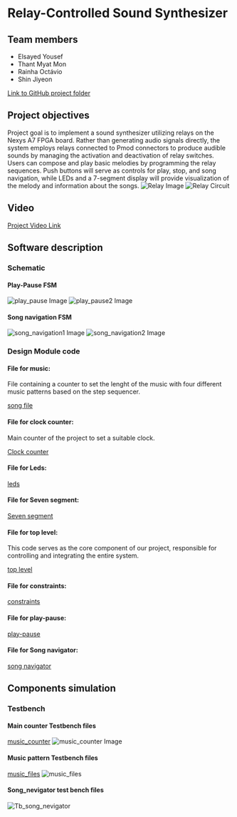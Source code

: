 # Relay-Controlled Sound Synthesizer

## Team members

* Elsayed Yousef
* Thant Myat Mon
* Rainha Octávio
* Shin Jiyeon

[Link to GitHub project folder](https://github.com/ElsayedYousef/Digital-Eletronics-Project)

## Project objectives

Project goal is to implement a sound synthesizer utilizing relays on the Nexys A7 FPGA board. Rather than generating audio signals directly, the system employs relays connected to Pmod connectors to produce audible sounds by managing the activation and deactivation of relay switches. Users can compose and play basic melodies by programming the relay sequences. Push buttons will serve as controls for play, stop, and song navigation, while LEDs and a 7-segment display will provide visualization of the melody and information about the songs.
![Relay Image](Images/Relay.JPG)
![Relay Circuit](Images/relay-circuit.JPG)

## Video

[Project Video Link](Video/)

## Software description
### Schematic
#### Play-Pause FSM
![play_pause Image](Images/play_pause1.JPG)
![play_pause2 Image](Images/play_pause2.JPG)
#### Song navigation FSM
![song_navigation1 Image](Images/song_navigation1.jpg)
![song_navigation2 Image](Images/song_navigation2.jpg)

### Design Module code
#### File for music:
File containing a counter to set the lenght of the music with four different music patterns based on the step sequencer.

[song file](Source%20files/musics_file.vhd)

#### File for clock counter:
Main counter of the project to set a suitable clock.

[Clock counter](Source%20files/Counter_music.vhd)

#### File for Leds:

[leds](Source%20files/Leds.vhd)

#### File for Seven segment:

[Seven segment](Source%20files/SevenSeg.vhd)

#### File for top level:
This code serves as the core component of our project, responsible for controlling and integrating the entire system.

[top level](Source%20files/Top_level.vhd)

#### File for constraints:

[constraints](Source%20files/nexys-a7-50t.xdc)

#### File for play-pause:

[play-pause](Source%20files/play_pause.vhd)

#### File for Song navigator:

[song navigator](Source%20files/song_navigator.vhd)

## Components simulation 
### Testbench

#### Main counter Testbench files
[music_counter](Source%20files/tb_counter_music.vhd)
![music_counter Image](Images/tb_counter_music_simulation.png)

#### Music pattern  Testbench files
[music_files](Source%20files/tb_musics_file.vhd)
![music_files](Images/tb_musics_file_simulation.png)

#### Song_nevigator test bench files
![Tb_song_nevigator](Image/Tb_song_nevigator.PNG)
